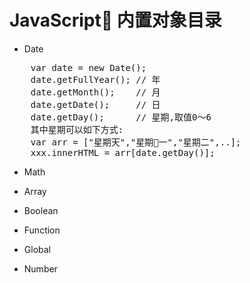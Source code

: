 # JavaScript 内置对象目录
- Date
<pre>
    var date = new Date();
    date.getFullYear(); // 年
    date.getMonth();    // 月
    date.getDate();     // 日
    date.getDay();      // 星期,取值0～6
    其中星期可以如下方式:
    var arr = ["星期天","星期一","星期二",..];
    xxx.innerHTML = arr[date.getDay()];
</pre>

- Math

- Array

- Boolean

- Function

- Global

- Number